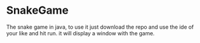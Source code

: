 # SnakeGame
The snake game in java, to use it just download the repo and use the ide of your like and hit run. it will display a window with the game.

